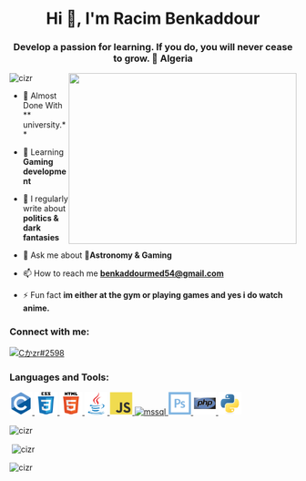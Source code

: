 <h1 align="center">Hi 👋, I'm Racim Benkaddour</h1>

<h3 align="center">Develop a passion for learning. If you do, you will never cease to grow. 📌 Algeria</h3>

<img align="right" width="400" height="300" src="https://i.pinimg.com/originals/82/f4/5e/82f45ed2713db138b40d218b43a3f203.jpg">
<p align="left"> <img src="https://komarev.com/ghpvc/?username=cizr&label=Profile%20views&color=0e75b6&style=flat" alt="cizr" /> </p>




- 🔭 Almost Done With ** university.**

- 🌱 Learning **Gaming development**

- 📝 I regularly write about **politics & dark fantasies**

- 💬 Ask me about **🌌Astronomy & Gaming**

- 📫 How to reach me **benkaddourmed54@gmail.com**

- ⚡ Fun fact **im either at the gym or playing games and yes i do watch anime.**

<h3 align="left">Connect with me:</h3>
<p align="left">
<a href="https://discord.gg/Cかzr#2598" target="blank"><img align="center" src="https://raw.githubusercontent.com/rahuldkjain/github-profile-readme-generator/master/src/images/icons/Social/discord.svg" alt="Cかzr#2598" height="30" width="40" /></a>
</p>

<h3 align="left">Languages and Tools:</h3>
<p align="left"> <a href="https://www.cprogramming.com/" target="_blank" rel="noreferrer"> <img src="https://raw.githubusercontent.com/devicons/devicon/master/icons/c/c-original.svg" alt="c" width="40" height="40"/> </a> <a href="https://www.w3schools.com/css/" target="_blank" rel="noreferrer"> <img src="https://raw.githubusercontent.com/devicons/devicon/master/icons/css3/css3-original-wordmark.svg" alt="css3" width="40" height="40"/> </a> <a href="https://www.w3.org/html/" target="_blank" rel="noreferrer"> <img src="https://raw.githubusercontent.com/devicons/devicon/master/icons/html5/html5-original-wordmark.svg" alt="html5" width="40" height="40"/> </a> <a href="https://www.java.com" target="_blank" rel="noreferrer"> <img src="https://raw.githubusercontent.com/devicons/devicon/master/icons/java/java-original.svg" alt="java" width="40" height="40"/> </a> <a href="https://developer.mozilla.org/en-US/docs/Web/JavaScript" target="_blank" rel="noreferrer"> <img src="https://raw.githubusercontent.com/devicons/devicon/master/icons/javascript/javascript-original.svg" alt="javascript" width="40" height="40"/> </a> <a href="https://www.microsoft.com/en-us/sql-server" target="_blank" rel="noreferrer"> <img src="https://www.svgrepo.com/show/303229/microsoft-sql-server-logo.svg" alt="mssql" width="40" height="40"/> </a> <a href="https://www.photoshop.com/en" target="_blank" rel="noreferrer"> <img src="https://raw.githubusercontent.com/devicons/devicon/master/icons/photoshop/photoshop-line.svg" alt="photoshop" width="40" height="40"/> </a> <a href="https://www.php.net" target="_blank" rel="noreferrer"> <img src="https://raw.githubusercontent.com/devicons/devicon/master/icons/php/php-original.svg" alt="php" width="40" height="40"/> </a> <a href="https://www.python.org" target="_blank" rel="noreferrer"> <img src="https://raw.githubusercontent.com/devicons/devicon/master/icons/python/python-original.svg" alt="python" width="40" height="40"/> </a> </p>

<p><img align="center" src="https://github-readme-stats.vercel.app/api/top-langs?username=cizr&show_icons=true&locale=en&layout=compact" alt="cizr" /></p>

<p>&nbsp;<img align="center" src="https://github-readme-stats.vercel.app/api?username=cizr&show_icons=true&locale=en" alt="cizr" /></p>

<p><img align="center" src="https://github-readme-streak-stats.herokuapp.com/?user=cizr&" alt="cizr" /></p>
